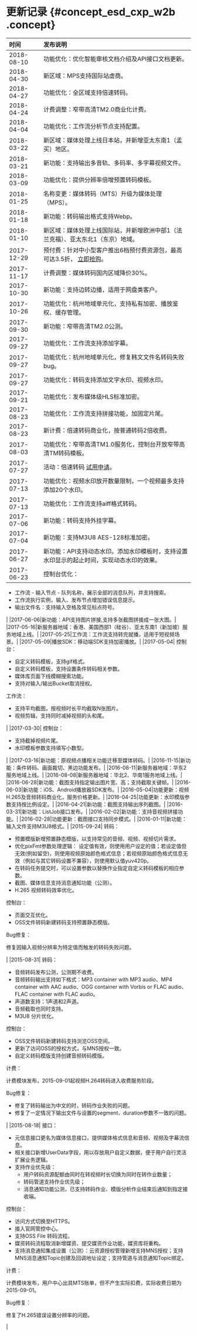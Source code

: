 # 更新记录 {#concept_esd_cxp_w2b .concept}

|时间|发布说明|
|:-|:---|
|2018-08-10|功能优化：优化智能审核文档介绍及API接口文档更新。|
|2018-04-30|新区域：MPS支持国际站虚商。|
|2018-04-27|功能优化：全区域支持倍速转码。|
|2018-04-24|计费调整：窄带高清TM2.0商业化计费。|
|2018-04-04|功能优化：工作流分析节点支持配置。|
|2018-03-22|新区域：媒体处理上线日本站，并新增亚太东南1（孟买）地区。|
|2018-03-21|新功能：支持输出多音轨、多码率、多字幕视频文件。|
|2018-03-09|功能优化：提供分辨率倍增预置转码模板。|
|2018-01-25|名称变更：媒体转码（MTS）升级为媒体处理（MPS）。|
|2018-01-18|新功能：转码输出格式支持Webp。|
|2018-01-10|新区域：媒体处理上线国际站，并新增欧洲中部1（法兰克福）、亚太东北1（东京）地域。|
|2017-12-29|预付费：针对中小型客户推出6档预付费资源包，最高可达3.5折， [立即抢购](https://common-buy.aliyun.com/?mtsbag4.57aa76de5PzBfX&commodityCode=mtsbag#/buy)。|
|2017-11-17|计费调整：媒体转码国内区域降价30%。|
|2017-10-30|新功能：支持边转边播，适用于网盘类客户。|
|2017-10-26|功能优化：杭州地域单元化，支持私有加密、播放鉴权、缓存管理。|
|2017-09-30|新功能：窄带高清TM2.0公测。|
|2017-09-27|功能优化：工作流支持添加字幕。|
|2017-09-27|功能优化：杭州地域单元化，修复韩文文件名转码失败bug。|
|2017-09-27|功能优化：转码支持添加文字水印、视频水印。|
|2017-09-21|功能优化：发布媒体级HLS标准加密。|
|2017-08-23|功能优化：工作流支持拼接功能，加固定片尾。|
|2017-08-23|新计费：倍速转码商业化，按普通转码2倍收费。|
|2017-08-03|功能优化：窄带高清TM1.0服务化，控制台开放窄带高清TM转码模板。|
|2017-07-27|活动：倍速转码 [试用申请](https://page.aliyun.com/form/5xtranscoding/index.htm)。|
|2017-07-13|功能优化：视频水印放开数量限制，一个视频最多支持添加20个水印。|
|2017-07-13|功能优化：工作流支持aiff格式转码。|
|2017-07-06|新功能：转码支持外挂字幕。|
|2017-07-04|新功能：支持M3U8 AES-128标准加密。|
|2017-06-27|新功能：API支持动态水印。添加水印模板时，支持设置水印显示的起止时间，实现动态水印的效果。|
|2017-06-23| 控制台优化：

 -   工作流 - 输入节点 - 队列名称，展示全部的消息队列，并支持搜索。
-   工作流执行实例，输入、发布节点增加错误信息提示。
-   输出文件名：支持输入空格及常见标点符号。

 |
|2017-06-06|新功能：API支持图片拼接,支持多张截图拼接成一张大图。|
|2017-05-16|新服务器地域：香港、美国西部1（硅谷）、亚太东南1（新加坡）服务地域上线。|
|2017-05-25|工作流：工作流支持转完就播，适用于短视频场景。|
|2017-05-09|播放SDK：移动端SDK支持加密播放。|
|2017-05-04| 控制台：

 -   自定义转码模板，支持gif格式。
-   自定义转码模板，支持设置条件转码相关参数。
-   媒体库页面下线模糊搜索功能。
-   支持对输入/输出Bucket取消授权。

 工作流：

 -   支持平均截图，按视频时长平均截取N张图片。
-   视频剪辑，支持同时减掉视频的头和尾。

 |
|2017-03-30| 控制台：

 -   支持截掉视频片尾。
-   水印模板参数支持填写小数型。

 |
|2017-03-16|新功能：原视频点播相关功能迁移至媒体转码。|
|2016-11-15|新功能：条件转码、画面裁切、黑边功能发布。|
|2016-08-11|新服务器地域：华东2服务地域上线。|
|2016-08-08|新服务器地域：华北2、华南1服务地域上线。|
|2016-06-28|新功能：截图支持指定输出图片宽、高；支持截取关键帧。|
|2016-06-03|新功能：iOS、Android播放器SDK发布。|
|2016-05-04|功能更新：视频H.265及音频转码商业化，服务价格更新。|
|2016-04-25|功能更新：水印模版参数支持按比例设定。|
|2016-04-21|新功能：截图支持输出序列截图。|
|2016-03-31|新功能：ListJob接口发布。|
|2016-02-02|新功能：支持音视频拼接功能。|
|2016-02-28|功能更新：截图接口支持同步模式。|
|2016-01-11|新功能：输入文件支持M3U8格式。|
|2015-09-24| 转码：

 -   预置模版新增预置静态模版，以支持常见的音频、视频、视频切片需求。
-   优化pixFmt参数处理逻辑： 设定值有效，则使用用户设定的值；若设定值但无效\(例如留空\)，则使用视频原始颜色格式信息；若视频原始颜色格式信息无效（例如与其它转码设置不兼容），则使用默认值yuv420p。
-   在转码任务提交时，可以设置参数以替换作业指定自定义转码模板的相应参数。
-   截图、媒体信息支持消息通知功能（公测）。
-   H.265 视频转码效率优化。

 控制台：

 -   页面交互优化。
-   OSS文件转码新建转码支持预置静态模版。

 Bug修复：

 修复因输入视频分辨率为特定值而触发的转码失败问题。

 |
|2015-08-31| 转码：

 -   音频转码发布公测，公测期不收费。
-   音频转码输出支持如下格式：MP3 container with MP3 audio、MP4 container with AAC audio、OGG container with Vorbis or FLAC audio、FLAC container with FLAC audio。
-   声道数支持：1声道和2声道。
-   音频截取也同时支持。
-   M3U8 分片优化。

 控制台：

 -   OSS文件转码新建转码支持浏览OSS空间。
-   更新了访问OSS的授权方式，与MNS授权一致。
-   自定义转码模版支持创建音频转码模版。

 计费：

 计费模块发布，2015-09-01起视频H.264转码进入收费服务阶段。

 Bug修复：

 -   修复了转码输出为中文的时，转码作业失败的问题。
-   修复了一定情况下输出文件与设置的segment、duration参数不一致的问题。

 |
|2015-08-18| 接口：

 -   元信息接口更名为媒体信息接口，提供媒体格式信息和音频、视频及字幕流信息。
-   相关接口新增UserData字段，用以存放用户自定义数据，便于用户自行灵活扩展业务逻辑。
-   支持作业优先级：
    -   用户转码资源配额由同时在转视频时长切换为同时在转作业数量；
    -   转码管道支持作业优先级；
    -   消息通知功能公测，已支持转码作业、模版分析作业结束后通知到指定接收端。

 控制台：

 -   访问方式切换至HTTPS。
-   接入官网管控中心。
-   支持OSS File 转码流程。
-   媒资转码流程取消新增媒资、提交媒资作业功能，媒资库将重构。
-   支持消息通知集成设置（公测）：云资源授权管理新增支持MNS授权；支持MNS消息通知Topic创建及回调地址设定；支持管道与消息通知Topic绑定。

 计费：

 计费模块发布，用户中心出具MTS账单，但不产生实际扣费，实际收费日期为2015-09-01。

 Bug修复：

 修复了H.265错误设置分辨率的问题。

 |

